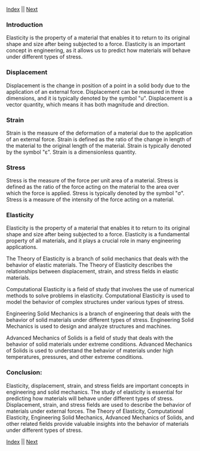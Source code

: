 [Index](../index.md) || [Next](Basics/Introduction.md)

### Introduction

Elasticity is the property of a material
that enables it to return to its original
shape and size after being subjected to a
force.  Elasticity is an important concept
in engineering, as it allows us to predict
how materials will behave under different
types of stress.

### Displacement

Displacement is the change in position of a
point in a solid body due to the application
of an external force.  Displacement can be
measured in three dimensions, and it is
typically denoted by the symbol "u". 
Displacement is a vector quantity, which
means it has both magnitude and direction.

### Strain

Strain is the measure of the deformation of
a material due to the application of an
external force.  Strain is defined as the
ratio of the change in length of the
material to the original length of the
material.  Strain is typically denoted by
the symbol "ε".  Strain is a dimensionless
quantity.

### Stress

Stress is the measure of the force per unit
area of a material.  Stress is defined as
the ratio of the force acting on the
material to the area over which the force is
applied.  Stress is typically denoted by the
symbol "σ".  Stress is a measure of the
intensity of the force acting on a material.

### Elasticity

Elasticity is the property of a material
that enables it to return to its original
shape and size after being subjected to a
force.  Elasticity is a fundamental property
of all materials, and it plays a crucial
role in many engineering applications.

The Theory of Elasticity is a branch of
solid mechanics that deals with the behavior
of elastic materials.  The Theory of
Elasticity describes the relationships
between displacement, strain, and stress
fields in elastic materials.

Computational Elasticity is a field of study
that involves the use of numerical methods
to solve problems in elasticity. 
Computational Elasticity is used to model
the behavior of complex structures under
various types of stress.

Engineering Solid Mechanics is a branch of
engineering that deals with the behavior of
solid materials under different types of
stress.  Engineering Solid Mechanics is used
to design and analyze structures and
machines.

Advanced Mechanics of Solids is a field of
study that deals with the behavior of solid
materials under extreme conditions. 
Advanced Mechanics of Solids is used to
understand the behavior of materials under
high temperatures, pressures, and other
extreme conditions.

### Conclusion:

Elasticity, displacement, strain, and stress
fields are important concepts in engineering
and solid mechanics.  The study of
elasticity is essential for predicting how
materials will behave under different types
of stress.  Displacement, strain, and stress
fields are used to describe the behavior of
materials under external forces.  The Theory
of Elasticity, Computational Elasticity,
Engineering Solid Mechanics, Advanced
Mechanics of Solids, and other related
fields provide valuable insights into the
behavior of materials under different types
of stress.

[Index](../index.md) || [Next](Basics/Introduction.md)